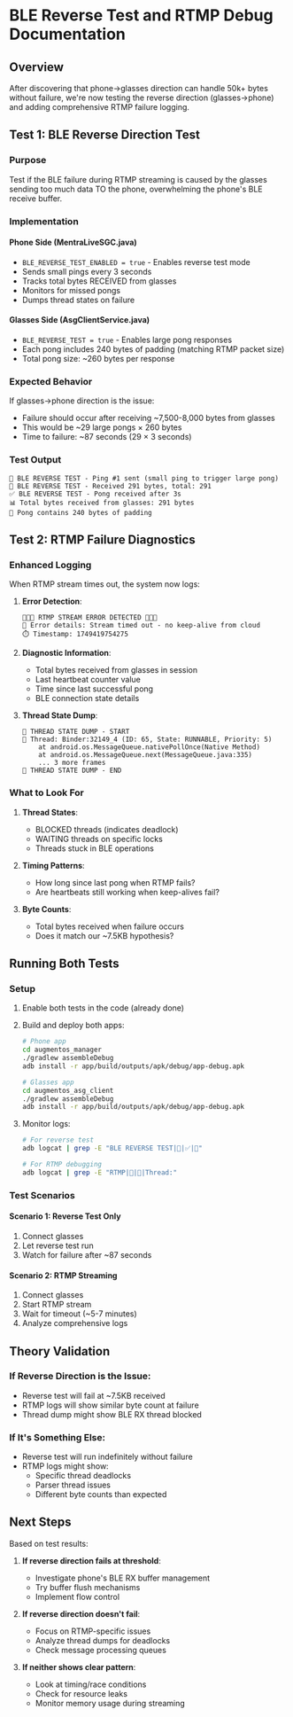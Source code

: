 # BLE Reverse Test and RTMP Debug Documentation

## Overview
After discovering that phone→glasses direction can handle 50k+ bytes without failure, we're now testing the reverse direction (glasses→phone) and adding comprehensive RTMP failure logging.

## Test 1: BLE Reverse Direction Test

### Purpose
Test if the BLE failure during RTMP streaming is caused by the glasses sending too much data TO the phone, overwhelming the phone's BLE receive buffer.

### Implementation

#### Phone Side (MentraLiveSGC.java)
- `BLE_REVERSE_TEST_ENABLED = true` - Enables reverse test mode
- Sends small pings every 3 seconds
- Tracks total bytes RECEIVED from glasses
- Monitors for missed pongs
- Dumps thread states on failure

#### Glasses Side (AsgClientService.java)
- `BLE_REVERSE_TEST = true` - Enables large pong responses
- Each pong includes 240 bytes of padding (matching RTMP packet size)
- Total pong size: ~260 bytes per response

### Expected Behavior
If glasses→phone direction is the issue:
- Failure should occur after receiving ~7,500-8,000 bytes from glasses
- This would be ~29 large pongs × 260 bytes
- Time to failure: ~87 seconds (29 × 3 seconds)

### Test Output
```
🔬 BLE REVERSE TEST - Ping #1 sent (small ping to trigger large pong)
📡 BLE REVERSE TEST - Received 291 bytes, total: 291
✅ BLE REVERSE TEST - Pong received after 3s
📊 Total bytes received from glasses: 291 bytes
📏 Pong contains 240 bytes of padding
```

## Test 2: RTMP Failure Diagnostics

### Enhanced Logging
When RTMP stream times out, the system now logs:

1. **Error Detection**:
   ```
   🚨🚨🚨 RTMP STREAM ERROR DETECTED 🚨🚨🚨
   📄 Error details: Stream timed out - no keep-alive from cloud
   ⏱️ Timestamp: 1749419754275
   ```

2. **Diagnostic Information**:
   - Total bytes received from glasses in session
   - Last heartbeat counter value
   - Time since last successful pong
   - BLE connection state details

3. **Thread State Dump**:
   ```
   📸 THREAD STATE DUMP - START
   📌 Thread: Binder:32149_4 (ID: 65, State: RUNNABLE, Priority: 5)
       at android.os.MessageQueue.nativePollOnce(Native Method)
       at android.os.MessageQueue.next(MessageQueue.java:335)
       ... 3 more frames
   📸 THREAD STATE DUMP - END
   ```

### What to Look For

1. **Thread States**:
   - BLOCKED threads (indicates deadlock)
   - WAITING threads on specific locks
   - Threads stuck in BLE operations

2. **Timing Patterns**:
   - How long since last pong when RTMP fails?
   - Are heartbeats still working when keep-alives fail?

3. **Byte Counts**:
   - Total bytes received when failure occurs
   - Does it match our ~7.5KB hypothesis?

## Running Both Tests

### Setup
1. Enable both tests in the code (already done)
2. Build and deploy both apps:
   ```bash
   # Phone app
   cd augmentos_manager
   ./gradlew assembleDebug
   adb install -r app/build/outputs/apk/debug/app-debug.apk
   
   # Glasses app
   cd augmentos_asg_client
   ./gradlew assembleDebug
   adb install -r app/build/outputs/apk/debug/app-debug.apk
   ```

3. Monitor logs:
   ```bash
   # For reverse test
   adb logcat | grep -E "BLE REVERSE TEST|📡|✅|🔬"
   
   # For RTMP debugging
   adb logcat | grep -E "RTMP|🚨|📸|Thread:"
   ```

### Test Scenarios

#### Scenario 1: Reverse Test Only
1. Connect glasses
2. Let reverse test run
3. Watch for failure after ~87 seconds

#### Scenario 2: RTMP Streaming
1. Connect glasses
2. Start RTMP stream
3. Wait for timeout (~5-7 minutes)
4. Analyze comprehensive logs

## Theory Validation

### If Reverse Direction is the Issue:
- Reverse test will fail at ~7.5KB received
- RTMP logs will show similar byte count at failure
- Thread dump might show BLE RX thread blocked

### If It's Something Else:
- Reverse test will run indefinitely without failure
- RTMP logs might show:
  - Specific thread deadlocks
  - Parser thread issues
  - Different byte counts than expected

## Next Steps

Based on test results:

1. **If reverse direction fails at threshold**:
   - Investigate phone's BLE RX buffer management
   - Try buffer flush mechanisms
   - Implement flow control

2. **If reverse direction doesn't fail**:
   - Focus on RTMP-specific issues
   - Analyze thread dumps for deadlocks
   - Check message processing queues

3. **If neither shows clear pattern**:
   - Look at timing/race conditions
   - Check for resource leaks
   - Monitor memory usage during streaming